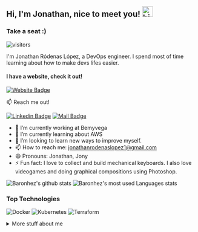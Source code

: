 ## Hi, I'm Jonathan, nice to meet you! <img src="https://user-images.githubusercontent.com/1303154/88677602-1635ba80-d120-11ea-84d8-d263ba5fc3c0.gif" width="28px" alt="hi"> 

### Take a seat :)
![visitors](https://visitor-badge.glitch.me/badge?page_id=Baronhez.Baronhez)

I'm Jonathan Ródenas López, a DevOps engineer. I spend most of time learning about how to make devs lifes easier.
#### I have a website, check it out!
[![Website Badge](https://img.shields.io/website-up-down-green-red/http/monip.org.svg)](https://jonthan.xyz/)

:mailbox: Reach me out! 

[![Linkedin Badge](https://img.shields.io/badge/-Jonathan-0e76a8?style=flat&labelColor=0e76a8&logo=linkedin&logoColor=white)](https://es.linkedin.com/in/jonathan-r%C3%B3denas-l%C3%B3pez-45400115a)  [![Mail Badge](https://img.shields.io/badge/-jonathanrodenaslopez1-c0392b?style=flat&labelColor=c0392b&logo=gmail&logoColor=white)](mailto:jonathanrodenaslopez1@gmail.com)


- 🔭 I’m currently working at Bemyvega
- 🌱 I’m currently learning about AWS
- 🤔 I’m looking to learn new ways to improve myself.
- 📫 How to reach me: jonathanrodenaslopez1@gmail.com
- 😄 Pronouns: Jonathan, Jony
- ⚡ Fun fact: I love to collect and build mechanical keyboards. I also love videogames and doing graphical compositions using Photoshop.

![Baronhez's github stats](https://github-readme-stats.vercel.app/api?username=Baronhez&count_private=true&custom_title=Jonathan%20Github%20Stats&theme=dracula&&hide_border=True&hide=contribs,prs) ![Baronhez's most used Languages stats](https://github-readme-stats.vercel.app/api/top-langs/?username=Baronhez&&layout=compact&hide_border=True&exclude_repo=My_Arch_Dotfiles&theme=dracula)


### Top Technologies

![Docker](https://img.shields.io/badge/docker-%230db7ed.svg?style=for-the-badge&logo=docker&logoColor=white) ![Kubernetes](https://img.shields.io/badge/kubernetes-%23326ce5.svg?style=for-the-badge&logo=kubernetes&logoColor=white) ![Terraform](https://img.shields.io/badge/terraform-%235835CC.svg?style=for-the-badge&logo=terraform&logoColor=white)

<details>
<summary>
  More stuff about me
</summary>

### Btw I use
[![Arch Badge](https://img.shields.io/badge/Arch_Linux-1793D1?style=for-the-badge&logo=arch-linux&logoColor=white)](https://wiki.archlinux.org/)
</details>
